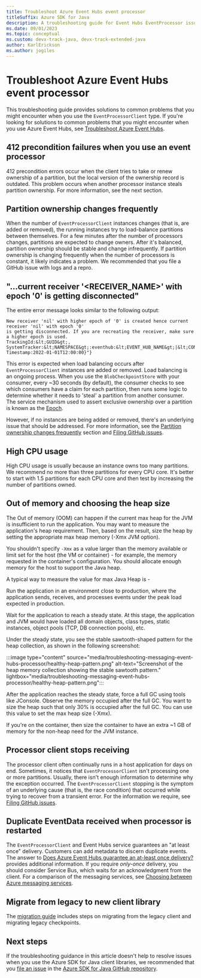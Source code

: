 ```yaml
---
title: Troubleshoot Azure Event Hubs event processor
titleSuffix: Azure SDK for Java
description: A troubleshooting guide for Event Hubs EventProcessor issues when you use the Azure SDK for Java
ms.date: 09/01/2023
ms.topic: conceptual
ms.custom: devx-track-java, devx-track-extended-java
author: KarlErickson
ms.author: jogiles
---
```


# Troubleshoot Azure Event Hubs event processor

This troubleshooting guide provides solutions to common problems that you might encounter when you use the `EventProcessorClient` type. If you're looking for solutions to common problems that you might encounter when you use Azure Event Hubs, see [Troubleshoot Azure Event Hubs](troubleshooting-messaging-event-hubs-overview.md).

## 412 precondition failures when you use an event processor

412 precondition errors occur when the client tries to take or renew ownership of a partition, but the local version of the ownership record is outdated. This problem occurs when another processor instance steals partition ownership. For more information, see the next section.

## Partition ownership changes frequently

When the number of `EventProcessorClient` instances changes (that is, are added or removed), the running instances try to load-balance partitions between themselves. For a few minutes after the number of processors changes, partitions are expected to change owners. After it's balanced, partition ownership should be stable and change infrequently. If partition ownership is changing frequently when the number of processors is constant, it likely indicates a problem. We recommended that you file a GitHub issue with logs and a repro.

## "...current receiver '&lt;RECEIVER_NAME&gt;' with epoch '0' is getting disconnected"

The entire error message looks similar to the following output:

```output
New receiver 'nil' with higher epoch of '0' is created hence current receiver 'nil' with epoch '0'
is getting disconnected. If you are recreating the receiver, make sure a higher epoch is used.
TrackingId:&lt;GUID&gt;, SystemTracker:&lt;NAMESPACE&gt;:eventhub:&lt;EVENT_HUB_NAME&gt;|&lt;CONSUMER_GROUP&gt;,
Timestamp:2022-01-01T12:00:00}"}
```

This error is expected when load balancing occurs after `EventProcessorClient` instances are added or removed. Load balancing is an ongoing process. When you use the `BlobCheckpointStore` with your consumer, every ~30 seconds (by default), the consumer checks to see which consumers have a claim for each partition, then runs some logic to determine whether it needs to 'steal' a partition from another consumer. The service mechanism used to assert exclusive ownership over a partition is known as the [Epoch](/azure/event-hubs/event-hubs-event-processor-host#epoch).

However, if no instances are being added or removed, there's an underlying issue that should be addressed. For more information, see the [Partition ownership changes frequently](#partition-ownership-changes-frequently) section and [Filing GitHub issues](https://github.com/Azure/azure-sdk-for-java/issues/new/choose).

## High CPU usage

High CPU usage is usually because an instance owns too many partitions. We recommend no more than three partitions for every CPU core. It's better to start with 1.5 partitions for each CPU core and then test by increasing the number of partitions owned.

## Out of memory and choosing the heap size

The Out of memory (OOM) can happen if the current max heap for the JVM is insufficient to run the application. You may want to measure the application's heap requirement. Then, based on the result, size the heap by setting the appropriate max heap memory (-Xmx JVM option).

You shouldn't specify `-Xmx` as a value larger than the memory available or limit set for the host (the VM or container) - for example, the memory requested in the container's configuration. You should allocate enough memory for the host to support the Java heap.

A typical way to measure the value for max Java Heap is -

Run the application in an environment close to production, where the application sends, receives, and processes events under the peak load expected in production.

Wait for the application to reach a steady state. At this stage, the application and JVM would have loaded all domain objects, class types, static instances, object pools (TCP, DB connection pools), etc.

Under the steady state, you see the stable sawtooth-shaped pattern for the heap collection, as shown in the following screenshot:

:::image type="content" source="media/troubleshooting-messaging-event-hubs-processor/healthy-heap-pattern.png" alt-text="Screenshot of the heap memory collection showing the stable sawtooth pattern." lightbox="media/troubleshooting-messaging-event-hubs-processor/healthy-heap-pattern.png":::

After the application reaches the steady state, force a full GC using tools like JConsole. Observe the memory occupied after the full GC. You want to size the heap such that only 30% is occupied after the full GC. You can use this value to set the max heap size (-Xmx).

If you're on the container, then size the container to have an extra ~1 GB of memory for the non-heap need for the JVM instance.

## Processor client stops receiving

The processor client often continually runs in a host application for days on end. Sometimes, it notices that `EventProcessorClient` isn't processing one or more partitions. Usually, there isn't enough information to determine why the exception occurred. The `EventProcessorClient` stopping is the symptom of an underlying cause (that is, the race condition) that occurred while trying to recover from a transient error. For the information we require, see [Filing GitHub issues](https://github.com/Azure/azure-sdk-for-java/issues/new/choose).

## Duplicate EventData received when processor is restarted

The `EventProcessorClient` and Event Hubs service guarantees an "at least once" delivery. Customers can add metadata to discern duplicate events. The answer to [Does Azure Event Hubs guarantee an at-least once delivery?](https://stackoverflow.com/questions/33220685/does-azure-event-hub-guarantees-at-least-once-delivery/33577018#33577018) provides additional information. If you require *only-once* delivery, you should consider Service Bus, which waits for an acknowledgment from the client. For a comparison of the messaging services, see [Choosing between Azure messaging services](/azure/event-grid/compare-messaging-services).

## Migrate from legacy to new client library

The [migration guide](https://github.com/Azure/azure-sdk-for-java/blob/main/sdk/eventhubs/azure-messaging-eventhubs/migration-guide.md) includes steps on migrating from the legacy client and migrating legacy checkpoints.

## Next steps

If the troubleshooting guidance in this article doesn't help to resolve issues when you use the Azure SDK for Java client libraries, we recommended that you [file an issue](https://github.com/Azure/azure-sdk-for-java/issues/new/choose) in the [Azure SDK for Java GitHub repository](https://github.com/Azure/azure-sdk-for-java).
